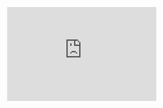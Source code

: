 <iframe src='https://tradingeconomics.com/embed/?s=concconf&v=202411221505V20230410&h=220&w=350&ref=/united-states/consumer-confidence&type=column&d1=2023-12-01&d2=2024-11-30' height='220' width='350'  frameborder='0' scrolling='no'></iframe>
